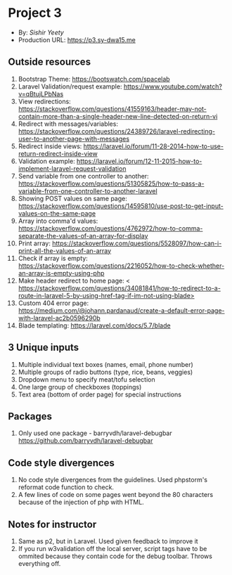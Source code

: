# Project 3
+ By: *Sishir Yeety*
+ Production URL: <https://p3.sy-dwa15.me>

## Outside resources

1. Bootstrap Theme: <https://bootswatch.com/spacelab>
2. Laravel Validation/request example: <https://www.youtube.com/watch?v=qBtujLPbNas>
3. View redirections: <https://stackoverflow.com/questions/41559163/header-may-not-contain-more-than-a-single-header-new-line-detected-on-return-vi>
4. Redirect with messages/variables: <https://stackoverflow.com/questions/24389726/laravel-redirecting-user-to-another-page-with-messages>
5. Redirect inside views: <https://laravel.io/forum/11-28-2014-how-to-use-return-redirect-inside-view>
6. Validation example: <https://laravel.io/forum/12-11-2015-how-to-implement-laravel-request-validation>
7. Send variable from one controller to another: <https://stackoverflow.com/questions/51305825/how-to-pass-a-variable-from-one-controller-to-another-laravel>
8. Showing POST values on same page: <https://stackoverflow.com/questions/14595810/use-post-to-get-input-values-on-the-same-page>
9. Array into comma'd values: <https://stackoverflow.com/questions/4762972/how-to-comma-separate-the-values-of-an-array-for-display>
10. Print array: <https://stackoverflow.com/questions/5528097/how-can-i-print-all-the-values-of-an-array>
11. Check if array is empty: <https://stackoverflow.com/questions/2216052/how-to-check-whether-an-array-is-empty-using-php>
12. Make header redirect to home page: <
https://stackoverflow.com/questions/34081841/how-to-redirect-to-a-route-in-laravel-5-by-using-href-tag-if-im-not-using-blade>
13. Custom 404 error page: <https://medium.com/@johann.pardanaud/create-a-default-error-page-with-laravel-ac2b0596290b>
14. Blade templating: <https://laravel.com/docs/5.7/blade>


## 3 Unique inputs

1. Multiple individual text boxes (names, email, phone number)
2. Multiple groups of radio buttons (type, rice, beans, veggies)
3. Dropdown menu to specify meat/tofu selection
4. One large group of checkboxes (toppings)
5. Text area (bottom of order page) for special instructions

## Packages

1. Only used one package - barryvdh/laravel-debugbar <https://github.com/barryvdh/laravel-debugbar>

## Code style divergences

1. No code style divergences from the guidelines. Used phpstorm's reformat code
function to check.
2. A few lines of code on some pages went beyond the 80 characters because
of the injection of php with HTML.

## Notes for instructor

1. Same as p2, but in Laravel. Used given feedback to improve it
2. If you run w3validation off the local server, script tags have to be ommited because
they contain code for the debug toolbar. Throws everything off.
